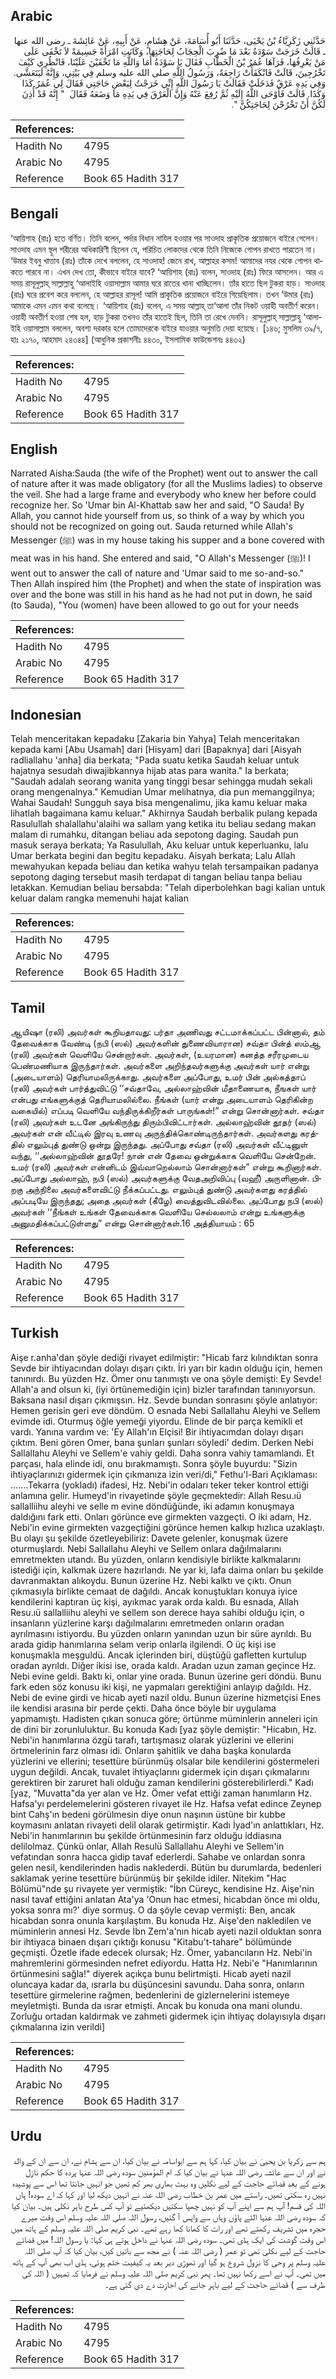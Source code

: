 ## Arabic


<div dir="rtl" lang="ar" style={{fontSize:'larger',backgroundColor:'#f8f9fa',padding:20}}>
حَدَّثَنِي زَكَرِيَّاءُ بْنُ يَحْيَى، حَدَّثَنَا أَبُو أُسَامَةَ، عَنْ هِشَامٍ، عَنْ أَبِيهِ، عَنْ عَائِشَةَ ـ رضى الله عنها ـ قَالَتْ خَرَجَتْ سَوْدَةُ بَعْدَ مَا ضُرِبَ الْحِجَابُ لِحَاجَتِهَا، وَكَانَتِ امْرَأَةً جَسِيمَةً لاَ تَخْفَى عَلَى مَنْ يَعْرِفُهَا، فَرَآهَا عُمَرُ بْنُ الْخَطَّابِ فَقَالَ يَا سَوْدَةُ أَمَا وَاللَّهِ مَا تَخْفَيْنَ عَلَيْنَا، فَانْظُرِي كَيْفَ تَخْرُجِينَ، قَالَتْ فَانْكَفَأَتْ رَاجِعَةً، وَرَسُولُ اللَّهِ صلى الله عليه وسلم فِي بَيْتِي، وَإِنَّهُ لَيَتَعَشَّى‏.‏ وَفِي يَدِهِ عَرْقٌ فَدَخَلَتْ فَقَالَتْ يَا رَسُولَ اللَّهِ إِنِّي خَرَجْتُ لِبَعْضِ حَاجَتِي فَقَالَ لِي عُمَرُ كَذَا وَكَذَا‏.‏ قَالَتْ فَأَوْحَى اللَّهُ إِلَيْهِ ثُمَّ رُفِعَ عَنْهُ وَإِنَّ الْعَرْقَ فِي يَدِهِ مَا وَضَعَهُ فَقَالَ ‏ "‏ إِنَّهُ قَدْ أُذِنَ لَكُنَّ أَنْ تَخْرُجْنَ لِحَاجَتِكُنَّ ‏"‏‏.‏
</div>
<div style={{backgroundColor:'#f8f9fa',padding:20, marginBottom: 10}}><table> <thead> <tr> <th>References:</th> <th></th> </tr> </thead> <tbody><tr><td>Hadith No</td><td>4795</td></tr><tr><td>Arabic No</td><td>4795</td></tr><tr><td>Reference</td><td>Book 65 Hadith 317</td></tr></tbody></table></div>

## Bengali


<div dir="ltr" lang="bn" style={{fontSize:'larger',backgroundColor:'#f8f9fa',padding:20}}>
‘আয়িশাহ (রাঃ) হতে বর্ণিত। তিনি বলেন, পর্দার বিধান নাযিল হওয়ার পর সাওদাহ প্রাকৃতিক প্রয়োজনে বাইরে গেলেন। সাওদাহ এমন স্থূল শরীরের অধিকারিণী ছিলেন যে, পরিচিত লোকদের থেকে তিনি নিজেকে গোপন রাখতে পারতেন না। ‘উমার ইবনু খাত্তাব (রাঃ) তাঁকে দেখে বললেন, হে সাওদাহ! জেনে রাখ, আল্লাহর কসম! আমাদের নযর থেকে গোপন থাকতে পারবে না। এখন দেখ তো, কীভাবে বাইরে যাবে? ‘আয়িশাহ (রাঃ) বলেন, সাওদাহ (রাঃ) ফিরে আসলেন। আর এ সময় রাসূলুল্লাহ্ সাল্লাল্লাহু ‘আলাইহি ওয়াসাল্লাম আমার ঘরে রাতের খানা খাচ্ছিলেন। তাঁর হাতে ছিল টুকরা হাড়। সাওদাহ (রাঃ) ঘরে প্রবেশ করে বললেন, হে আল্লাহর রাসূল! আমি প্রাকৃতিক প্রয়োজনে বাইরে গিয়েছিলাম। তখন ‘উমার (রাঃ) আমাকে এমন এমন কথা বলেছে। ‘আয়িশাহ (রাঃ) বলেন, এ সময় আল্লাহ্ তা‘আলা তাঁর নিকট ওয়াহী অবতীর্ণ করেন। ওয়াহী অবতীর্ণ হওয়া শেষ হল, হাড় টুকরা তখনও তাঁর হাতেই ছিল, তিনি তা রেখে দেননি। রাসূলুল্লাহ্ সাল্লাল্লাহু ‘আলাইহি ওয়াসাল্লাম বললেন, অবশ্য দরকার হলে তোমাদেরকে বাইরে যাওয়ার অনুমতি দেয়া হয়েছে। [১৪৬; মুসলিম ৩৯/৭, হাঃ ২১৭০, আহমাদ ২৪৩৪৪] (আধুনিক প্রকাশনীঃ ৪৪৩০, ইসলামিক ফাউন্ডেশনঃ ৪৪৩২)
</div>
<div style={{backgroundColor:'#f8f9fa',padding:20, marginBottom: 10}}><table> <thead> <tr> <th>References:</th> <th></th> </tr> </thead> <tbody><tr><td>Hadith No</td><td>4795</td></tr><tr><td>Arabic No</td><td>4795</td></tr><tr><td>Reference</td><td>Book 65 Hadith 317</td></tr></tbody></table></div>

## English


<div dir="ltr" lang="en" style={{fontSize:'larger',backgroundColor:'#f8f9fa',padding:20}}>
Narrated Aisha:Sauda (the wife of the Prophet) went out to answer the call of nature after it was made obligatory (for all the Muslims ladies) to observe the veil. She had a large frame and everybody who knew her before could recognize her. So 'Umar bin Al-Khattab saw her and said, "O Sauda! By Allah, you cannot hide yourself from us, so think of a way by which you should not be recognized on going out. Sauda returned while Allah's Messenger (ﷺ) was in my house taking his supper and a bone covered with meat was in his hand. She entered and said, "O Allah's Messenger (ﷺ)! I went out to answer the call of nature and 'Umar said to me so-and-so." Then Allah inspired him (the Prophet) and when the state of inspiration was over and the bone was still in his hand as he had not put in down, he said (to Sauda), "You (women) have been allowed to go out for your needs
</div>
<div style={{backgroundColor:'#f8f9fa',padding:20, marginBottom: 10}}><table> <thead> <tr> <th>References:</th> <th></th> </tr> </thead> <tbody><tr><td>Hadith No</td><td>4795</td></tr><tr><td>Arabic No</td><td>4795</td></tr><tr><td>Reference</td><td>Book 65 Hadith 317</td></tr></tbody></table></div>

## Indonesian


<div dir="ltr" lang="id" style={{fontSize:'larger',backgroundColor:'#f8f9fa',padding:20}}>
Telah menceritakan kepadaku [Zakaria bin Yahya] Telah menceritakan kepada kami [Abu Usamah] dari [Hisyam] dari [Bapaknya] dari [Aisyah radliallahu 'anha] dia berkata; "Pada suatu ketika Saudah keluar untuk hajatnya sesudah diwajibkannya hijab atas para wanita." Ia berkata; "Saudah adalah seorang wanita yang tinggi besar sehingga mudah sekali orang mengenalnya." Kemudian Umar melihatnya, dia pun memanggilnya; Wahai Saudah! Sungguh saya bisa mengenalimu, jika kamu keluar maka lihatlah bagaimana kamu keluar." Akhirnya Saudah berbalik pulang kepada Rasulullah shalallahu'alaihi wa sallam yang ketika itu beliau sedang makan malam di rumahku, ditangan beliau ada sepotong daging. Saudah pun masuk seraya berkata; Ya Rasulullah, Aku keluar untuk keperluanku, lalu Umar berkata begini dan begitu kepadaku. Aisyah berkata; Lalu Allah mewahyukan kepada beliau dan ketika wahyu telah tersampaikan padanya sepotong daging tersebut masih terdapat di tangan beliau tanpa beliau letakkan. Kemudian beliau bersabda: "Telah diperbolehkan bagi kalian untuk keluar dalam rangka memenuhi hajat kalian
</div>
<div style={{backgroundColor:'#f8f9fa',padding:20, marginBottom: 10}}><table> <thead> <tr> <th>References:</th> <th></th> </tr> </thead> <tbody><tr><td>Hadith No</td><td>4795</td></tr><tr><td>Arabic No</td><td>4795</td></tr><tr><td>Reference</td><td>Book 65 Hadith 317</td></tr></tbody></table></div>

## Tamil


<div dir="ltr" lang="ta" style={{fontSize:'larger',backgroundColor:'#f8f9fa',padding:20}}>
ஆயிஷா (ரலி) அவர்கள் கூறியதாவது: பர்தா அணிவது சட்டமாக்கப்பட்ட பின்னால், தம் தேவைக்காக வேண்டி (நபி (ஸல்) அவர்களின் துணைவியாரான) சவ்தா பின்த் ஸம்ஆ (ரலி) அவர்கள் வெளியே சென்றார்கள். அவர்கள், (உயரமான) கனத்த சரீரமுடைய பெண்மணியாக இருந்தார்கள். அவர்களை அறிந்தவர்களுக்கு அவர்கள் யார் என்று (அடையாளம்) தெரியாமலிருக்காது. அவர்களை அப்போது, உமர் பின் அல்கத்தாப் (ரலி) அவர்கள் பார்த்துவிட்டு ‘‘சவ்தாவே, அல்லாஹ்வின் மீதாணையாக, நீஙகள் யார் என்பது எங்களுக்குத் தெரியாமலில்லை. நீங்கள் (யார் என்று அடையாளம் தெரிகின்ற வகையில்) எப்படி வெளியே வந்திருக்கிறீர்கள் பாருங்கள்!” என்று சொன்னார்கள். சவ்தா (ரலி) அவர்கள் உடனே அங்கிருந்து திரும்பிவிட்டார்கள். அல்லாஹ்வின் தூதர் (ஸல்) அவர்கள் என் வீட்டில் இரவு உணவு அருந்திக்கொண்டிருந்தார்கள். அவர்களது கரத்தில் எலும்புத் துண்டு ஒன்று இருந்தது. அப்போது சவ்தா (ரலி) அவர்கள் வீட்டினுள் வந்து, ‘‘அல்லாஹ்வின் தூதரே! நான் என் தேவை ஒன்றுக்காக வெளியே சென்றேன். உமர் (ரலி) அவர்கள் என்னிடம் இவ்வாறெல்லாம் சொன்னார்கள்” என்று கூறினார்கள். அப்போது அல்லாஹ், நபி (ஸல்) அவர்களுக்கு வேதஅறிவிப்பு (வஹீ) அருளினான். பிறகு அந்நிலை அவர்களைவிட்டு நீக்கப்பட்டது. எலும்புத் துண்டு அவர்களது கரத்தில் அப்படியே இருந்தது; அதை அவர்கள் (கீழே) வைத்துவிடவில்லை. அப்போது நபி (ஸல்) அவர்கள் ‘‘நீங்கள் உங்கள் தேவைக்காக வெளியே செல்லலாம் என்று உங்களுக்கு அனுமதிக்கப்பட்டுள்ளது” என்று சொன்னார்கள்.16 அத்தியாயம் : 65
</div>
<div style={{backgroundColor:'#f8f9fa',padding:20, marginBottom: 10}}><table> <thead> <tr> <th>References:</th> <th></th> </tr> </thead> <tbody><tr><td>Hadith No</td><td>4795</td></tr><tr><td>Arabic No</td><td>4795</td></tr><tr><td>Reference</td><td>Book 65 Hadith 317</td></tr></tbody></table></div>

## Turkish


<div dir="ltr" lang="tr" style={{fontSize:'larger',backgroundColor:'#f8f9fa',padding:20}}>
Aişe r.anha'dan şöyle dediği rivayet edilmiştir: "Hicab farz kılındıktan sonra Sevde bir ihtiyacından dolayı dışarı çıktı. İri yarı bir kadın olduğu için, hemen tanınırdı. Bu yüzden Hz. Ömer onu tanımıştı ve ona şöyle demişti: Ey Sevde! Allah'a and olsun ki, (iyi örtünemediğin için) bizler tarafından tanınıyorsun. Baksana nasıl dışarı çıkmışsın. Hz. Sevde bundan sonrasını şöyle anlatıyor: Hemen gerisin geri eve döndüm. O esnada Nebi Sallallahu Aleyhi ve Sellem evimde idi. Oturmuş öğle yemeği yiyordu. Elinde de bir parça kemikli et vardı. Yanına vardım ve: 'Ey Allah'ın Elçisi! Bir ihtiyacımdan dolayı dışarı çıktım. Beni gören Omer, bana şunları şunları söyledi' dedim. Derken Nebi Sallallahu Aleyhi ve Sellem'e vahiy geldi. Daha sonra vahiy tamamlandı. Et parçası, hala elinde idi, onu bırakmamıştı. Sonra şöyle buyurdu: "Sizin ihtiyaçlarınızı gidermek için çıkmanıza izin veri/di," Fethu'l-Bari Açıklaması: .......Tekarra (yokladı) ifadesi, Hz. Nebi'in odaları teker teker kontrol ettiği anlamına gelir. Humeyd'in rivayetinde şöyle geçmektedir: Allah Resu.ıü sallalliihu aleyhi ve selle m evine döndüğünde, iki adamın konuşmaya daldığını fark etti. Onları görünce eve girmekten vazgeçti. O iki adam, Hz. Nebi'in evine girmekten vazgeçtiğini görünce hemen kalkıp hızlıca uzaklaştı. Bu olayı şu şekilde özetleyebiliriz: Davete gelenler, konuşmak üzere oturmuşlardı. Nebi Sallallahu Aleyhi ve Sellem onlara dağılmalarını emretmekten utandı. Bu yüzden, onların kendisiyle birlikte kalkmalarını istediği için, kalkmak üzere hazırlandı. Ne yar ki, lafa daima onları bu şekilde davranmaktan alıkoydu. Bunun üzerine Hz. Nebi kalktı ve çıktı. Onun çıkmasıyla birlikte cemaat de dağıldı. Ancak konuştukları konuya iyice kendilerini kaptıran üç kişi, ayıkmac yarak orda kaldı. Bu esnada, Allah Resu.ıü sallalliihu aleyhi ve sellem son derece haya sahibi olduğu için, o insanların yüzlerine karşı dağılmalarını emretmeden onların oradan ayrılmasını istiyordu. Bu yüzden onların yanından uzun bir süre ayrıldı. Bu arada gidip hanımlarına selam verip onlarla ilgilendi. O üç kişi ise konuşmakla meşguldü. Ancak içlerinden biri, düştüğü gafletten kurtulup oradan ayrıldı. Diğer ikisi ise, orada kaldı. Aradan uzun zaman geçince Hz. Nebi evine geldi. Baktı ki, onlar yine orada. Bunun üzerine geri döndü. Bunu fark eden söz konusu iki kişi, ne yapmaları gerektiğini anlayıp dağıldı. Hz. Nebi de evine girdi ve hicab ayeti nazil oldu. Bunun üzerine hizmetçisi Enes ile kendisi arasına bir perde çekti. Daha önce böyle bir uygulama yapmamıştı. Hadisten çıkan sonuca göre; örtünme müminlerin anneleri için de dini bir zorunluluktur. Bu konuda Kadı [yaz şöyle demiştir: "Hicabın, Hz. Nebi'in hanımlarına özgü tarafı, tartışmasız olarak yüzlerini ve ellerini örtmelerinin farz olması idi. Onların şahitlik ve daha başka konularda yüzlerini ve ellerini; tesettüre bürünmüş olsalar bile kendilerini göstermeleri uygun değildi. Ancak, tuvalet ihtiyaçlarını gidermek için dışarı çıkmalarını gerektiren bir zaruret hali olduğu zaman kendilerini gösterebilirlerdi." Kadı [yaz, "Muvatta"da yer alan ve Hz. Ömer vefat ettiği zaman hanımların Hz. Hafsa'yı perdelemelerini gösteren rivayet ile Hz. Hafsa vefat edince Zeynep bint Cahş'ın bedeni görülmesin diye onun naşının üstüne bir kubbe koymasını anlatan rivayeti delil olarak getirmiştir. Kadı İyad'ın anlattıkları, Hz. Nebi'in hanımlarının bu şekilde örtünmesinin farz olduğu iddiasına delilolmaz. Çünkü onlar, Allah Resulü Sallallahu Aleyhi ve Sellem'in vefatından sonra hacca gidip tavaf ederlerdi. Sahabe ve onlardan sonra gelen nesil, kendilerinden hadis naklederdi. Bütün bu durumlarda, bedenleri saklamak yerine tesettüre bürünmüş bir şekilde idiler. Nitekim "Hac Bölümü"nde şu rivayete yer vermiştik: "İbn Cüreyc, kendisine Hz. Aişe'nin nasıl tavaf ettiğini anlatan Ata'ya 'Onun hac etmesi, hicabdan önce mi oldu, yoksa sonra mı?' diye sormuş. O da şöyle cevap vermişti: Ben, ancak hicabdan sonra onunla karşılaştım. Bu konuda Hz. Aişe'den nakledilen ve müminlerin annesi Hz. Sevde İbn Zem'a'nın hicab ayeti nazil olduktan sonra bir ihtiyaca binaen dışarı çıktığı konusu "Kitabu't-tahare" bölümünde geçmişti. Özetle ifade edecek olursak; Hz. Ömer, yabancıların Hz. Nebi'in mahremlerini görmesinden nefret ediyordu. Hatta Hz. Nebi'e "Hanımlarının örtünmesini sağla!" diyerek açıkça bunu belirtmişti. Hicab ayeti nazil oluncaya kadar da, ısrarla bu düşüncesini savundu. Daha sonra, onların tesettüre girmelerine rağmen, bedenlerini de gizlernelerini istemeye meyletmişti. Bunda da ısrar etmişti. Ancak bu konuda ona mani olundu. Zorluğu ortadan kaldırmak ve zahmeti gidermek için ihtiyaç dolayısıyla dışarı çıkmalarına izin verildi]
</div>
<div style={{backgroundColor:'#f8f9fa',padding:20, marginBottom: 10}}><table> <thead> <tr> <th>References:</th> <th></th> </tr> </thead> <tbody><tr><td>Hadith No</td><td>4795</td></tr><tr><td>Arabic No</td><td>4795</td></tr><tr><td>Reference</td><td>Book 65 Hadith 317</td></tr></tbody></table></div>

## Urdu


<div dir="rtl" lang="ur" style={{fontSize:'larger',backgroundColor:'#f8f9fa',padding:20}}>
ہم سے زکریا بن یحییٰ نے بیان کیا، کہا ہم سے ابواسامہ نے بیان کیا، ان سے ہشام نے، ان سے ان کے والد نے اور ان سے عائشہ رضی اللہ عنہا نے بیان کیا کہ ام المؤمنین سودہ رضی اللہ عنہا پردہ کا حکم نازل ہونے کے بعد قضائے حاجت کے لیے نکلیں وہ بہت بھاری بھر کم تھیں جو انہیں جانتا تھا اس سے پوشیدہ نہیں رہ سکتی تھیں۔ راستے میں عمر بن خطاب رضی اللہ عنہ نے انہیں دیکھ لیا اور کہا کہ اے سودہ! ہاں اللہ کی قسم! آپ ہم سے اپنے آپ کو نہیں چھپا سکتیں دیکھئیے تو آپ کس طرح باہر نکلی ہیں۔ بیان کیا کہ سودہ رضی اللہ عنہا الٹے پاؤں وہاں سے واپس آ گئیں، رسول اللہ صلی اللہ علیہ وسلم اس وقت میرے حجرہ میں تشریف رکھتے تھے اور رات کا کھانا کھا رہے تھے۔ نبی کریم صلی اللہ علیہ وسلم کے ہاتھ میں اس وقت گوشت کی ایک ہڈی تھی۔ سودہ رضی اللہ عنہا نے داخل ہوتے ہی کہا: یا رسول اللہ! میں قضائے حاجت کے لیے نکلی تھی تو عمر ( رضی اللہ عنہ ) نے مجھ سے باتیں کیں، بیان کیا کہ آپ صلی اللہ علیہ وسلم پر وحی کا نزول شروع ہو گیا اور تھوڑی دیر بعد یہ کیفیت ختم ہوئی، ہڈی اب بھی آپ کے ہاتھ میں تھی۔ آپ نے اسے رکھا نہیں تھا۔ پھر نبی کریم صلی اللہ علیہ وسلم نے فرمایا کہ تمہیں ( اللہ کی طرف سے ) قضائے حاجت کے لیے باہر جانے کی اجازت دے دی گئی ہے۔
</div>
<div style={{backgroundColor:'#f8f9fa',padding:20, marginBottom: 10}}><table> <thead> <tr> <th>References:</th> <th></th> </tr> </thead> <tbody><tr><td>Hadith No</td><td>4795</td></tr><tr><td>Arabic No</td><td>4795</td></tr><tr><td>Reference</td><td>Book 65 Hadith 317</td></tr></tbody></table></div>